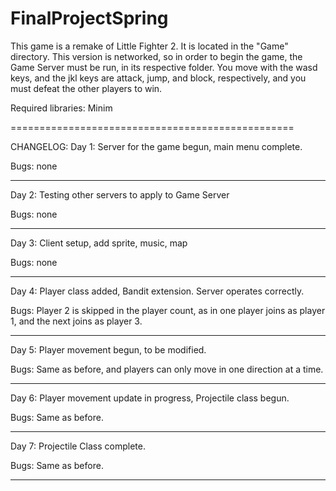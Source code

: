 # FinalProjectSpring
This game is a remake of Little Fighter 2. It is located in the "Game" directory. This version is networked, so in order to begin the game, the Game Server must be run, in its respective folder. You move with the wasd keys, and the jkl keys are attack, jump, and block, respectively, and you must defeat the other players to win.

Required libraries: Minim


=================================================

CHANGELOG:
Day 1: Server for the game begun, main menu complete.

Bugs: none

--------------------------------------------------

Day 2: Testing other servers to apply to Game Server

Bugs: none

--------------------------------------------------

Day 3: Client setup, add sprite, music, map

Bugs: none

--------------------------------------------------

Day 4: Player class added, Bandit extension. Server operates correctly.

Bugs: Player 2 is skipped in the player count, as in one player joins as player 1, and the next joins as player 3.

--------------------------------------------------

Day 5: Player movement begun, to be modified.

Bugs: Same as before, and players can only move in one direction at a time.

--------------------------------------------------

Day 6: Player movement update in progress, Projectile class begun.

Bugs: Same as before.

--------------------------------------------------

Day 7: Projectile Class complete.

Bugs: Same as before.

--------------------------------------------------